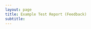 ```yaml
---
layout: page
title: Example Test Report (Feedback)
subtitle: 
---
```


<object data="{{ pdfs/caMicro-ProcessGuide-20230608.pdf }}" width="1000" height="1000" type='application/pdf' />

